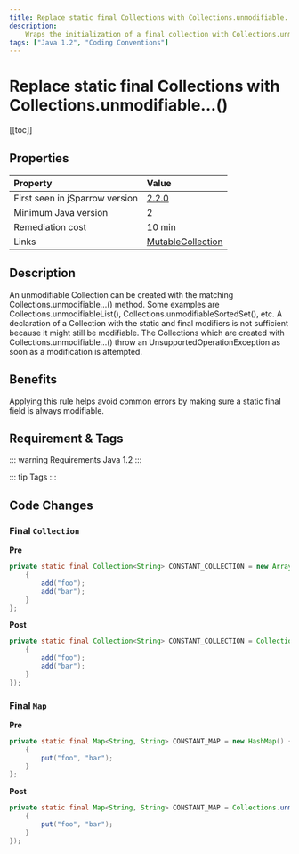 ```yaml
---
title: Replace static final Collections with Collections.unmodifiable...()
description:
    Wraps the initialization of a final collection with Collections.unmodifiable...()
tags: ["Java 1.2", "Coding Conventions"]
---
```


# Replace static final Collections with Collections.unmodifiable...()

[[toc]]

## Properties

| Property                        | Value |
|:------------------------------- |:----- |
| First seen in jSparrow version  | [2.2.0](/eclipse/release-notes.html#_2-2-0) |
| Minimum Java version            | 2     |
| Remediation cost                | 10 min |
| Links                           | [MutableCollection](http://findbugs.sourceforge.net/bugDescriptions.html#MS_MUTABLE_COLLECTION) |

## Description

An unmodifiable Collection can be created with the matching Collections.unmodifiable...() method.
 Some examples are Collections.unmodifiableList(), Collections.unmodifiableSortedSet(), etc.
A declaration of a Collection with the static and final modifiers is not sufficient because it might still be
 modifiable.
The Collections which are created with Collections.unmodifiable...() throw an
 UnsupportedOperationException as soon as a modification is attempted.

## Benefits

Applying this rule helps avoid common errors by making sure a static final field is always modifiable.

## Requirement & Tags

::: warning Requirements
Java 1.2
:::

::: tip Tags
<TagLinks />
:::

## Code Changes

### Final `Collection`

__Pre__
```java
private static final Collection<String> CONSTANT_COLLECTION = new ArrayList<String>() {
    {
        add("foo");
        add("bar");
    }
};
```

__Post__
```java
private static final Collection<String> CONSTANT_COLLECTION = Collections.unmodifiableCollection(new ArrayList<String>() {
    {
        add("foo");
        add("bar");
    }
});
```

### Final `Map`
__Pre__
```java
private static final Map<String, String> CONSTANT_MAP = new HashMap() {
    {
        put("foo", "bar");
    }
};
```

__Post__
```java
private static final Map<String, String> CONSTANT_MAP = Collections.unmodifiableMap(new HashMap() {
    {
        put("foo", "bar");
    }
});
```
